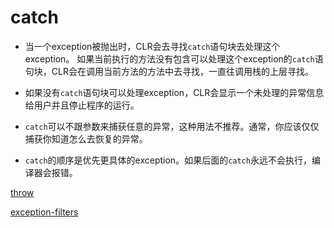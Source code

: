# catch

* 当一个exception被抛出时，CLR会去寻找`catch`语句块去处理这个exception。 如果当前执行的方法没有包含可以处理这个exception的`catch`语句块，CLR会在调用当前方法的方法中去寻找，一直往调用栈的上层寻找。

* 如果没有`catch`语句块可以处理exception，CLR会显示一个未处理的异常信息给用户并且停止程序的运行。  

* `catch`可以不跟参数来捕获任意的异常，这种用法不推荐。通常，你应该仅仅捕获你知道怎么去恢复的异常。

* `catch`的顺序是优先更具体的exception。如果后面的`catch`永远不会执行，编译器会报错。


[throw](https://docs.microsoft.com/en-us/dotnet/csharp/language-reference/keywords/throw)

[exception-filters](https://docs.microsoft.com/en-us/dotnet/csharp/whats-new/csharp-6#exception-filters)